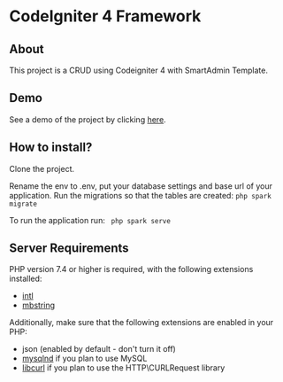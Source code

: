 # CodeIgniter 4 Framework

## About

This project is a CRUD using Codeigniter 4 with SmartAdmin Template.

## Demo

See a demo of the project by clicking [here](http://br138.teste.website/~con37959/users/public/admin/users).

## How to install?

Clone the project.

Rename the env to .env, put your database settings and base url of your application.
Run the migrations so that the tables are created:
``php spark migrate``

To run the application run:
`` php spark serve``
  
## Server Requirements

PHP version 7.4 or higher is required, with the following extensions installed:

- [intl](http://php.net/manual/en/intl.requirements.php)
- [mbstring](http://php.net/manual/en/mbstring.installation.php)

Additionally, make sure that the following extensions are enabled in your PHP:

- json (enabled by default - don't turn it off)
- [mysqlnd](http://php.net/manual/en/mysqlnd.install.php) if you plan to use MySQL
- [libcurl](http://php.net/manual/en/curl.requirements.php) if you plan to use the HTTP\CURLRequest library
